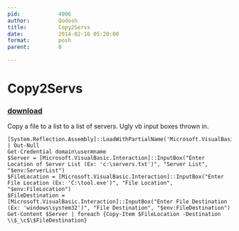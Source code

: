 ```yaml
---
pid:            4906
author:         Qodosh
title:          Copy2Servs
date:           2014-02-16 05:20:00
format:         posh
parent:         0

---
```


# Copy2Servs

### [download](//scripts/4906.ps1)

Copy a file to a list to a list of servers. Ugly vb input boxes thrown in.

```posh
[System.Reflection.Assembly]::LoadWithPartialName('Microsoft.VisualBasic') | Out-Null
Get-Credential domain\usermname
$Server = [Microsoft.VisualBasic.Interaction]::InputBox("Enter Location of Server List (Ex: 'c:\servers.txt')", "Server List", "$env:ServerList")
$FileLocation = [Microsoft.VisualBasic.Interaction]::InputBox("Enter File Location (Ex: 'C:\tool.exe')", "File Location", "$env:FileLocation")
$FileDestination = [Microsoft.VisualBasic.Interaction]::InputBox("Enter File Destination (Ex: 'windows\system32')", "File Destination", "$env:FileDestination")
Get-Content $Server | foreach {Copy-Item $FileLocation -Destination \\$_\c$\$FileDestination}
```
